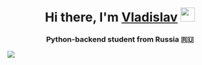 <h1 align="center">Hi there, I'm <a href="https://github.com/bdwayne11/" target="_blank">Vladislav</a> 
<img src="https://github.com/blackcater/blackcater/raw/main/images/Hi.gif" height="32"/></h1>
<h3 align="center">Python-backend student from Russia 🇷🇺</h3>

![](https://github-profile-summary-cards.vercel.app/api/cards/most-commit-language?username=daniilshat&theme=solarized_dark)

